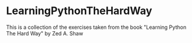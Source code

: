 # LearningPythonTheHardWay
This is a collection of the exercises taken from the book "Learning Python The Hard Way" by Zed A. Shaw
